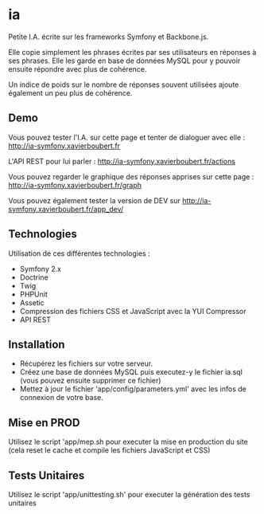 ia
==

Petite I.A. écrite sur les frameworks Symfony et Backbone.js.

Elle copie simplement les phrases écrites par ses utilisateurs en réponses à ses phrases. Elle les garde en base de données MySQL pour y pouvoir ensuite répondre avec plus de cohérence.

Un indice de poids sur le nombre de réponses souvent utilisées ajoute également un peu plus de cohérence.


Demo
--------

Vous pouvez tester l'I.A. sur cette page et tenter de dialoguer avec elle : http://ia-symfony.xavierboubert.fr

L'API REST pour lui parler : http://ia-symfony.xavierboubert.fr/actions

Vous pouvez regarder le graphique des réponses apprises sur cette page : http://ia-symfony.xavierboubert.fr/graph

Vous pouvez également tester la version de DEV sur http://ia-symfony.xavierboubert.fr/app_dev/

Technologies
--------

Utilisation de ces différentes technologies :

- Symfony 2.x
- Doctrine
- Twig
- PHPUnit
- Assetic
- Compression des fichiers CSS et JavaScript avec la YUI Compressor
- API REST


Installation
--------

- Récupérez les fichiers sur votre serveur.
- Créez une base de données MySQL puis executez-y le fichier ia.sql (vous pouvez ensuite supprimer ce fichier)
- Mettez à jour le fichier 'app/config/parameters.yml' avec les infos de connexion de votre base.


Mise en PROD
--------

Utilisez le script 'app/mep.sh pour executer la mise en production du site (cela reset le cache et compile les fichiers JavaScript et CSS)


Tests Unitaires
--------

Utilisez le script 'app/unittesting.sh' pour executer la génération des tests unitaires